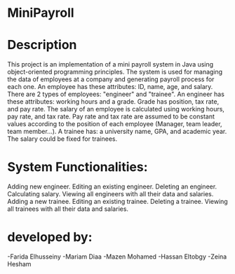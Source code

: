 # MiniPayroll
# Description
This project is an implementation of a mini payroll system in Java using object-oriented programming principles.
The system is used for managing the data of employees at a company and generating payroll process for each one. 
An employee has these attributes: ID, name, age, and salary. There are 2 types of employees: "engineer" and "trainee". 
An engineer has these attributes: working hours and a grade. Grade has position, tax rate, and pay rate. The salary of an employee is calculated 
using working hours, pay rate, and tax rate. Pay rate and tax rate are assumed to be constant values according to the position of 
each employee (Manager, team leader, team member...). A trainee has: a university name, GPA, and academic year. 
The salary could be fixed for trainees.
# System Functionalities:
Adding new engineer.
Editing an existing engineer.
Deleting an engineer.
Calculating salary.
Viewing all engineers with all their data and salaries.
Adding a new trainee.
Editing an existing trainee.
Deleting a trainee.
Viewing all trainees with all their data and salaries.
# developed by:
-Farida Elhusseiny
-Mariam Diaa
-Mazen Mohamed
-Hassan Eltobgy
-Zeina Hesham
